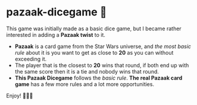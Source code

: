 # pazaak-dicegame 🎲

  This game was initially made as a basic dice game, but I became rather interested in adding a **Pazaak twist** to it.
  
  - **Pazaak** is a card game from the Star Wars universe, and _the most basic rule_ about it is you want to get as close to **20** as you can without exceeding it. 
  - The player that is the closest to **20** wins that round, if both end up with the same score then it is a tie and nobody wins that round.
  - **This Pazaak Dicegame** follows the _basic rule_. **The real Pazaak card game** has a few more rules and a lot more opportunities.
  
  Enjoy! 👨‍💻🎲
